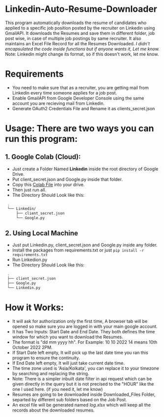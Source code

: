 # Linkedin-Auto-Resume-Downloader

This program automatically downloads the resume of candidates who applied to a specific job position posted by the recruiter on Linkedin using GmailAPI.
It downloads the Resumes and save them in different folder, job post wise, in case of multiple job postings by same recruiter.
It also maintains an Excel File Record for all the Resumes Downloaded.
*I didn't encapsulated the code inside functions but if anyone wants it, Let me know.*
Note: Linkedin might change its format, so if this doesn't work, let me know.

# Requirements
* You need to make sure that as a recruiter, you are getting mail from Linkedin every time someone applies for a job post.
* Enable GmailAPI from Google Developer Console using the same account you are recieving mail from Linkedin.
* Generate OAuth2 Credentials File and Rename it as clients_secret.json


 # Usage: There are two ways you can run this program:
 ## 1. Google Colab (Cloud):
 * Just create a Folder Named **Linkedin** inside the root directory of Google Drive.
 * Put client_secret.json and Google.py inside that folder.
 * Copy this [Colab File](https://colab.research.google.com/drive/14jm44-I8FlYbiafMlSdWVuXzAgA18Tzz?usp=sharing) into your drive.
 * Then just run all.
 * The Directory Should Look like this:
 ```bash
  .
  └── Linkedin/
      ├── client_secret.json
      └── Google.py
 ```

 ## 2. Using Local Machine
 * Just put Linkedin.py, client_secret.json and Google.py inside any folder.
 * Install the packages from requirements.txt or just `pip install -r requirements.txt`
 * Run Linkedion.py
* The Directory Should Look like this:
 ```bash
  .
  ├── client_secret.json
  ├── Google.py
  └── Linkedin.py
 ```
 
 # How it Works:
 * It will ask for authorization only the first time, A browser tab will be opened so make sure you are logged in with your main google account.
 * It has Two Inputs: Start Date and End Date. They both defines the time window for which you want to download the Resumes.
 * The format is "dd mm yyyy hh". For Example: 10 10 2022 14 means 10th October 2022 2PM.
 * If Start Date left empty, It will pick up the last date time you ran this program to ensure the continuity.
 * If End Date left empty, It will just take current date time.
 * The time zone used is 'Asia/Kolkata', you can replace it to your timezone by searching and replacing the string.
 * Note: There is a simpler inbuilt date filter in api request which can be given directly in the query but it is not precised to the "HOUR" like the one I used here. (if you need it, let me know)
 * Resumes are going to be downloaded inside Downloaded_Files Folder, separted by different sub folders based on the Job Post.
 * An excel file will be generated named *log.xlsx* which will keep all the records about the downloaded resumes.
 
